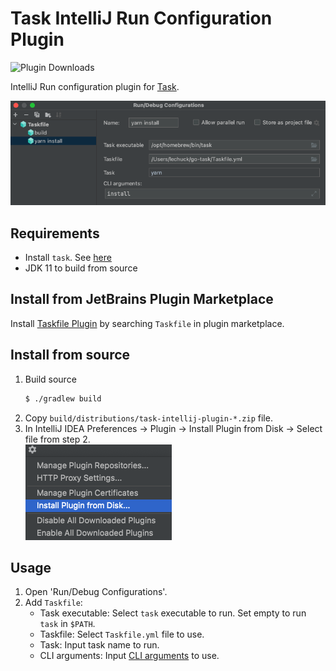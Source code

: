 # Task IntelliJ Run Configuration Plugin

![Plugin Downloads](https://img.shields.io/jetbrains/plugin/d/17058-scala.svg)

IntelliJ Run configuration plugin for [Task](https://taskfile.dev/).

![](docs/screenshot.png)

## Requirements

* Install `task`. See [here](https://taskfile.dev/#/installation)
* JDK 11 to build from source

## Install from JetBrains Plugin Marketplace

Install [Taskfile Plugin](https://plugins.jetbrains.com/plugin/17058-taskfile) by searching `Taskfile` in plugin marketplace.

## Install from source

1. Build source
   ```bash
   $ ./gradlew build
   ```
2. Copy `build/distributions/task-intellij-plugin-*.zip` file.
3. In IntelliJ IDEA Preferences -> Plugin -> Install Plugin from Disk -> Select file from step 2. \
    ![](docs/install_from_disk.png) 

## Usage

1. Open 'Run/Debug Configurations'.
2. Add `Taskfile`:
   * Task executable: Select `task` executable to run. Set empty to run `task` in `$PATH`.
   * Taskfile: Select `Taskfile.yml` file to use.
   * Task: Input task name to run.
   * CLI arguments: Input [CLI arguments](https://taskfile.dev/#/usage?id=forwarding-cli-arguments-to-commands) to use.
